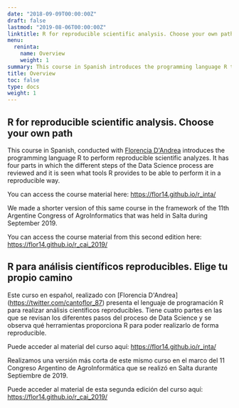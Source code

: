 ```yaml
---
date: "2018-09-09T00:00:00Z"
draft: false
lastmod: "2019-08-06T00:00:00Z"
linktitle: R for reproducible scientific analysis. Choose your own path.  R para análsis científicos repoducibles. Elige tu propio camino.
menu:
  reninta:
    name: Overview
    weight: 1
summary: This course in Spanish introduces the programming language R to perform reproducible scientific analyzes. It has four parts in which the different steps of the Data Science process are reviewed and it is seen what tools R provides to be able to perform it in a reproducible way. Este curso en español introduce el lenguaje de programación R para realizar análisis científicos reproducibles. Tiene cuatro partes en las que se revisan los diferentes pasos del proceso de Data Science y se presentan qué herramientas proporciona R para poder realizarlo de forma reproducible.
title: Overview
toc: false
type: docs
weight: 1
---
```


## R for reproducible scientific analysis. Choose your own path

This course in Spanish, conducted with [Florencia D'Andrea](https://twitter.com/cantoflor_87) introduces the programming language R to perform reproducible scientific analyzes. It has four parts in which the different steps of the Data Science process are reviewed and it is seen what tools R provides to be able to perform it in a reproducible way. 


You can access the course material here: https://flor14.github.io/r_inta/

We made a shorter version of this same course in the framework of the 11th Argentine Congress of AgroInformatics that was held in Salta during September 2019.

You can access the course material from this second edition here: https://flor14.github.io/r_cai_2019/

## R para análisis científicos reproducibles. Elige tu propio camino

Este curso en español, realizado con [Florencia D'Andrea] (https://twitter.com/cantoflor_87) presenta el lenguaje de programación R para realizar análisis científicos reproducibles. Tiene cuatro partes en las que se revisan los diferentes pasos del proceso de Data Science y se observa qué herramientas proporciona R para poder realizarlo de forma reproducible.

Puede acceder al material del curso aquí: https://flor14.github.io/r_inta/

Realizamos una versión más corta de este mismo curso en el marco del 11 Congreso Argentino de AgroInformática que se realizó en Salta durante Septiembre de 2019.


Puede acceder al material de esta segunda edición del curso aquí: https://flor14.github.io/r_cai_2019/